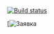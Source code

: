 [![Build status](https://ci.appveyor.com/api/projects/status/3w6jerkyc165r5k6?svg=true)](https://ci.appveyor.com/project/STALKSA/selenide)

[![Заявка](https://github.com/netology-code/aqa-homeworks/raw/master/selenide/pic/order.png)

